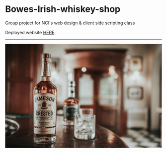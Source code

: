 # Bowes-Irish-whiskey-shop
Group project for NCI's web design &amp; client side scripting class

Deployed website <a href="https://bowes-irish-whiskey-shop.pages.dev/" target="_blank"><u>HERE</u></a>

<hr>

![irish whiskey](assets/images/jameson-bottle.jpg)
